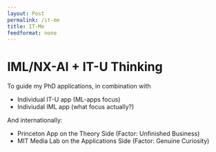 ```yaml
---
layout: Post
permalink: /it-me
title: IT-Me
feedformat: none
---
```


# IML/NX-AI + IT-U Thinking

To guide my PhD applications, in combination with

* Individual IT-U app (ML-apps focus)
* Indiviudal IML app (what focus actually?)

And internationally:

* Princeton App on the Theory Side (Factor: Unfinished Business)
* MIT Media Lab on the Applications Side (Factor: Genuine Curiosity)